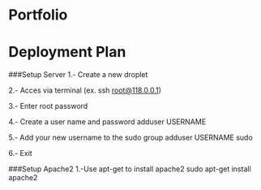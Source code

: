 Portfolio
===

Deployment Plan
===

###Setup Server
1.- Create a new droplet

2.- Acces via terminal 
  (ex. ssh root@118.0.0.1)
  
3.- Enter root password

4.- Create  a user name and password 
  adduser USERNAME
  
5.- Add your new username to the sudo group 
  adduser USERNAME sudo
  
6.- Exit 

###Setup Apache2
1.-Use apt-get to install apache2
  sudo apt-get install apache2
  
